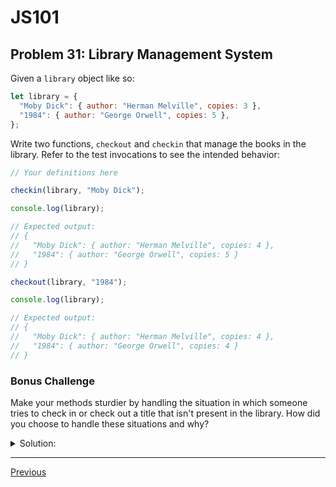 # JS101
## Problem 31: Library Management System

Given a `library` object like so:

```js
let library = {
  "Moby Dick": { author: "Herman Melville", copies: 3 },
  "1984": { author: "George Orwell", copies: 5 },
};
```

Write two functions, `checkout` and `checkin` that manage the books in the library. Refer to the test invocations to see the intended behavior:

```js
// Your definitions here

checkin(library, "Moby Dick");

console.log(library);

// Expected output:
// {
//   "Moby Dick": { author: "Herman Melville", copies: 4 },
//   "1984": { author: "George Orwell", copies: 5 }
// }

checkout(library, "1984");

console.log(library);

// Expected output:
// {
//   "Moby Dick": { author: "Herman Melville", copies: 4 },
//   "1984": { author: "George Orwell", copies: 4 }
// }
```

### Bonus Challenge
Make your methods sturdier by handling the situation in which someone tries to check in or check out a title that isn't present in the library. How did you choose to handle these situations and why?

<details>
<summary>Solution:</summary>

```js
function checkin(library, title) {
  if (library[title]) {
    library[title].copies += 1;
  }
}

function checkout(library, title) {
  if (library[title] && library[title].copies > 0) {
    library[title].copies -= 1;
  }
}
```

**Bonus Challenge:**

```js
function checkin(library, title) {
  if (library[title]) {
    library[title].copies += 1;
  } else {
    console.log(`"${title}" is not in our library catalog.`);
  }
}

function checkout(library, title) {
  if (!library[title]) {
    console.log(`"${title}" is not in our library catalog.`);
  } else if (library[title].copies === 0) {
    console.log(`Sorry, "${title}" is currently unavailable.`);
  } else {
    library[title].copies -= 1;
  }
}
```

**Design choices:**
- For invalid titles, I chose to log a message but not throw an error, allowing the program to continue running.
- For checkout, I added an additional check to prevent going below 0 copies and provide user feedback.
- These methods mutate the library object rather than returning a new one, which is appropriate for a real-world library management system where we want to maintain a single source of truth.

</details>

---

[Previous](30.md)

